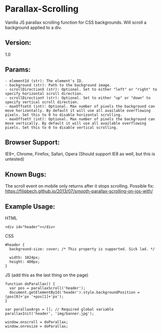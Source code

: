 # Parallax-Scrolling
Vanilla JS parallax scrolling function for CSS backgrounds. Will scroll a background applied to a div.


## Version:
1.0


## Params:
```
- elementId (str): The element's ID.
- background (str): Path to the background image.
- scrollDirectionX (str): Optional. Set to either "left" or "right" to specify horizontal scroll direction.
- scrollDirectionY (str): Optional. Set to either "up" or "down" to specify vertical scroll direction.
- maxOffsetX (int): Optional. Max number of pixels the background can move horizontally. By default it will use all available overflowing pixels. Set this to 0 to disable horizontal scrolling.
- maxOffsetY (int): Optional. Max number of pixels the background can move vertically. By default it will use all available overflowing pixels. Set this to 0 to disable vertical scrolling.
```


## Browser Support:
IE9+, Chrome, Firefox, Safari, Opera
(Should support IE8 as well, but this is untested)


## Known Bugs:
The scroll event on mobile only returns after it stops scrolling. Possible fix: https://filipbech.github.io/2013/07/smooth-parallax-scrolling-on-ios-with/


## Example Usage:
HTML
```
<div id="header"></div>
```

CSS
```
#header {
  background-size: cover; /* This property is supported. Sick lad. */

  width: 1024px;
  height: 400px;
}
```

JS (add this as the last thing on the page)
```
function doParallax() {
  var pos = parallaxScroll('header');
  document.getElementById('header').style.backgroundPosition = (pos[0]+'px '+pos[1]+'px');
}

var parallaxArgs = []; // Required global variable
parallaxInit('header', 'img/banner.jpg');

window.onscroll = doParallax;
window.onresize = doParallax;
```
